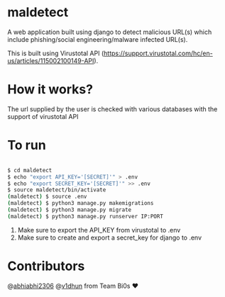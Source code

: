 # maldetect

A web application built using django to detect malicious URL(s) which include phishing/social engineering/malware infected URL(s).

This is built using Virustotal API (https://support.virustotal.com/hc/en-us/articles/115002100149-API).


# How it works?

The url supplied by the user is checked with various databases with the support of virustotal API


# To run 

```bash

$ cd maldetect
$ echo "export API_KEY='[SECRET]'" > .env
$ echo "export SECRET_KEY='[SECRET]'" >> .env
$ source maldetect/bin/activate 
(maldetect) $ source .env
(maldetect) $ python3 manage.py makemigrations
(maldetect) $ python3 manage.py migrate
(maldetect) $ python3 manage.py runserver IP:PORT

```


1) Make sure to export the API_KEY from virustotal to .env
2) Make sure to create and export a secret_key for django to .env




# Contributors

 
@[abhiabhi2306](https://github.com/abhiabhi2306)
@[v1dhun](https://github.com/v1dhun)  from Team Bi0s :hearts:
